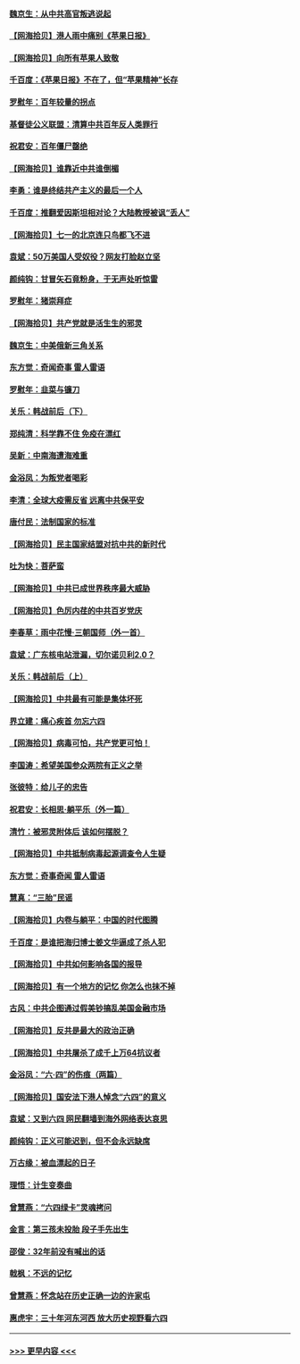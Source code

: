 #### [魏京生：从中共高官叛逃说起](../pages/nsc993/n13048997.md?t=06261801) 
#### [【网海拾贝】港人雨中痛别《苹果日报》](../pages/nsc993/n13048941.md?t=06261801) 
#### [【网海拾贝】向所有苹果人致敬](../pages/nsc993/n13046795.md?t=06261801) 
#### [千百度：《苹果日报》不在了，但“苹果精神”长存](../pages/nsc993/n13046703.md?t=06261801) 
#### [罗慰年：百年较量的拐点](../pages/nsc993/n13046542.md?t=06261801) 
#### [基督徒公义联盟：清算中共百年反人类罪行](../pages/nsc993/n13046499.md?t=06261801) 
#### [祝君安：百年僵尸罄绝](../pages/nsc993/n13045595.md?t=06261801) 
#### [【网海拾贝】谁靠近中共谁倒楣](../pages/nsc993/n13044667.md?t=06261801) 
#### [李勇：谁是终结共产主义的最后一个人](../pages/nsc993/n13044397.md?t=06261801) 
#### [千百度：推翻爱因斯坦相对论？大陆教授被讽“丢人”](../pages/nsc993/n13043908.md?t=06261801) 
#### [【网海拾贝】七一的北京连只鸟都飞不进](../pages/nsc993/n13041377.md?t=06261801) 
#### [袁斌：50万美国人受奴役？网友打脸赵立坚](../pages/nsc993/n13041330.md?t=06261801) 
#### [颜纯钩：甘冒矢石竟粉身，于无声处听惊雷](../pages/nsc993/n13041140.md?t=06261801) 
#### [罗慰年：猪崇拜症](../pages/nsc993/n13041071.md?t=06261801) 
#### [【网海拾贝】共产党就是活生生的邪灵](../pages/nsc993/n13036627.md?t=06261801) 
#### [魏京生：中美俄新三角关系](../pages/nsc993/n13035986.md?t=06261801) 
#### [东方觉：奇闻奇事 雷人雷语](../pages/nsc993/n13035878.md?t=06261801) 
#### [罗慰年：韭菜与镰刀](../pages/nsc993/n13034374.md?t=06261801) 
#### [关乐：韩战前后（下）](../pages/nsc993/n13034113.md?t=06261801) 
#### [郑纯清：科学靠不住 免疫在漂红](../pages/nsc993/n13034093.md?t=06261801) 
#### [吴新：中南海遭海难重](../pages/nsc993/n13034084.md?t=06261801) 
#### [金浴凤：为叛党者喝彩](../pages/nsc993/n13034058.md?t=06261801) 
#### [李清：全球大疫需反省 远离中共保平安](../pages/nsc993/n13033784.md?t=06261801) 
#### [唐付民：法制国家的标准](../pages/nsc993/n13032944.md?t=06261801) 
#### [【网海拾贝】民主国家结盟对抗中共的新时代](../pages/nsc993/n13031717.md?t=06261801) 
#### [吐为快：菩萨蛮](../pages/nsc993/n13030033.md?t=06261801) 
#### [【网海拾贝】中共已成世界秩序最大威胁](../pages/nsc993/n13028138.md?t=06261801) 
#### [【网海拾贝】色厉内荏的中共百岁党庆](../pages/nsc993/n13025582.md?t=06261801) 
#### [李春草：雨中花慢‧三朝国师（外一首）](../pages/nsc993/n13025567.md?t=06261801) 
#### [袁斌：广东核电站泄漏，切尔诺贝利2.0？](../pages/nsc993/n13025475.md?t=06261801) 
#### [关乐：韩战前后（上）](../pages/nsc993/n13025387.md?t=06261801) 
#### [【网海拾贝】中共最有可能是集体坏死](../pages/nsc993/n13023101.md?t=06261801) 
#### [界立建：痛心疾首 勿忘六四](../pages/nsc993/n13022339.md?t=06261801) 
#### [【网海拾贝】病毒可怕，共产党更可怕！](../pages/nsc993/n13020728.md?t=06261801) 
#### [李国涛：希望美国参众两院有正义之举](../pages/nsc993/n13020674.md?t=06261801) 
#### [张彼特：给儿子的忠告](../pages/nsc993/n13018934.md?t=06261801) 
#### [祝君安：长相思‧躺平乐（外一篇）](../pages/nsc993/n13018923.md?t=06261801) 
#### [清竹：被邪灵附体后 该如何摆脱？](../pages/nsc993/n13018877.md?t=06261801) 
#### [【网海拾贝】中共抵制病毒起源调查令人生疑](../pages/nsc993/n13017785.md?t=06261801) 
#### [东方觉：奇事奇闻 雷人雷语](../pages/nsc993/n13017577.md?t=06261801) 
#### [慧真：“三胎”民谣](../pages/nsc993/n13017394.md?t=06261801) 
#### [【网海拾贝】内卷与躺平：中国的时代图腾](../pages/nsc993/n13016128.md?t=06261801) 
#### [千百度：是谁把海归博士姜文华逼成了杀人犯](../pages/nsc993/n13015218.md?t=06261801) 
#### [【网海拾贝】中共如何影响各国的报导](../pages/nsc993/n13012599.md?t=06261801) 
#### [【网海拾贝】有一个地方的记忆 你怎么也抹不掉](../pages/nsc993/n13009802.md?t=06261801) 
#### [古风：中共企图通过假美钞搞乱美国金融市场](../pages/nsc993/n13009626.md?t=06261801) 
#### [【网海拾贝】反共是最大的政治正确](../pages/nsc993/n13007051.md?t=06261801) 
#### [【网海拾贝】中共屠杀了成千上万64抗议者](../pages/nsc993/n13002713.md?t=06261801) 
#### [金浴凤：“六·四”的伤痕（两篇）](../pages/nsc993/n13001719.md?t=06261801) 
#### [【网海拾贝】国安法下港人悼念“六四”的意义](../pages/nsc993/n13001039.md?t=06261801) 
#### [袁斌：又到六四 网民翻墙到海外网络表达哀思](../pages/nsc993/n13000995.md?t=06261801) 
#### [颜纯钩：正义可能迟到，但不会永远缺席](../pages/nsc993/n13000920.md?t=06261801) 
#### [万古缘：被血漂起的日子](../pages/nsc993/n13000914.md?t=06261801) 
#### [理悟：计生变奏曲](../pages/nsc993/n13000414.md?t=06261801) 
#### [曾慧燕：“六四绿卡”灵魂拷问](../pages/nsc993/n13000277.md?t=06261801) 
#### [金言：第三孩未投胎 段子手先出生](../pages/nsc993/n13000215.md?t=06261801) 
#### [邵俊：32年前没有喊出的话](../pages/nsc993/n13000181.md?t=06261801) 
#### [戟枫：不远的记忆](../pages/nsc993/n13000121.md?t=06261801) 
#### [曾慧燕：怀念站在历史正确一边的许家屯](../pages/nsc993/n13000073.md?t=06261801) 
#### [惠虎宇：三十年河东河西 放大历史视野看六四](../pages/nsc993/n13000018.md?t=06261801) 

----
#### [ >>> 更早内容 <<< ](../indexes/nsc993-earlier.md)
